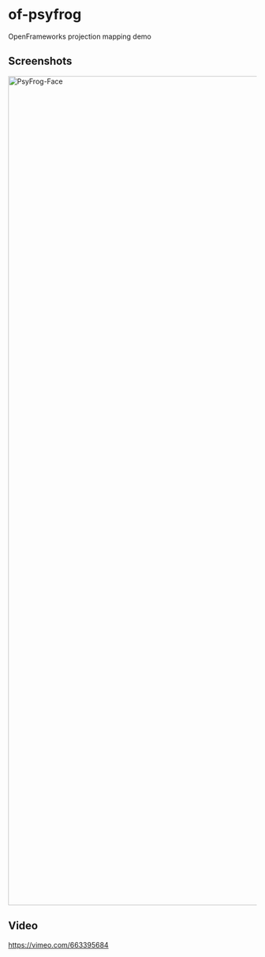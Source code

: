 # of-psyfrog
OpenFrameworks projection mapping demo


## Screenshots
<img width="1680" alt="PsyFrog-Face" src="https://user-images.githubusercontent.com/2845768/163404555-e6d8ea60-dd67-440d-aa4f-0d7098237a2e.png">

## Video
https://vimeo.com/663395684
